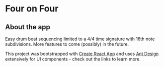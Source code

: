 # Four on Four

## About the app

Easy drum beat sequencing limited to a 4/4 time signature with 16th note subdivisions. More features to come (possibly) in the future.

This project was bootstrapped with [Create React App](https://github.com/facebookincubator/create-react-app) and uses [Ant Design](https://ant.design/docs/react/introduce) extensively for UI components - check out the links to learn more.

